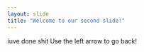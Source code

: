 ```yaml
---
layout: slide
title: "Welcome to our second slide!"
---
```

iuve done shit
Use the left arrow to go back!

